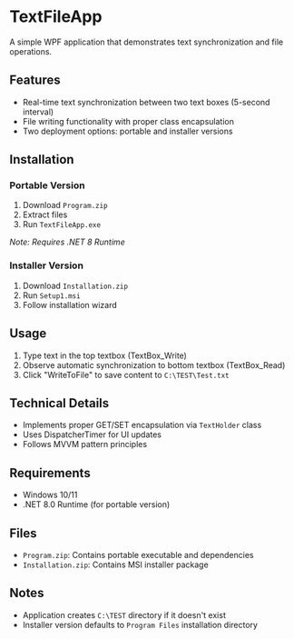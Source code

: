 # TextFileApp

A simple WPF application that demonstrates text synchronization and file operations.

## Features

- Real-time text synchronization between two text boxes (5-second interval)
- File writing functionality with proper class encapsulation
- Two deployment options: portable and installer versions

## Installation

### Portable Version
1. Download `Program.zip`
2. Extract files
3. Run `TextFileApp.exe`

*Note: Requires .NET 8 Runtime*

### Installer Version
1. Download `Installation.zip`
2. Run `Setup1.msi`
3. Follow installation wizard

## Usage
1. Type text in the top textbox (TextBox_Write)
2. Observe automatic synchronization to bottom textbox (TextBox_Read)
3. Click "WriteToFile" to save content to `C:\TEST\Test.txt`

## Technical Details
- Implements proper GET/SET encapsulation via `TextHolder` class
- Uses DispatcherTimer for UI updates
- Follows MVVM pattern principles

## Requirements
- Windows 10/11
- .NET 8.0 Runtime (for portable version)

## Files
- `Program.zip`: Contains portable executable and dependencies
- `Installation.zip`: Contains MSI installer package

## Notes
- Application creates `C:\TEST` directory if it doesn't exist
- Installer version defaults to `Program Files` installation directory
